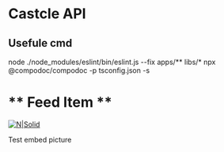 # **Castcle API**
## Usefule cmd
node ./node_modules/eslint/bin/eslint.js --fix apps/** libs/*
npx @compodoc/compodoc -p tsconfig.json -s


# ** Feed Item **
[![N|Solid](https://popcastcle.github.io/assets/feed-item.svg)](https://popcastcle.github.io/assets/feed-item.svg)

Test embed picture
